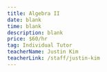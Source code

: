 ```yaml
---
title: Algebra II
date: blank
time: blank
description: blank
price: $60/hr
tag: Individual Tutor
teacherName: Justin Kim
teacherLink: /staff/justin-kim
---
```

